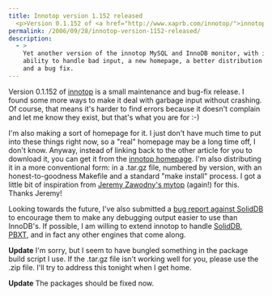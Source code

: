 ```yaml
---
title: Innotop version 1.152 released
  <p>Version 0.1.152 of <a href="http://www.xaprb.com/innotop/">innotop</a> is a small maintenance and bug-fix release.  I found some more ways to make it deal with garbage input without crashing.  Of course, that means it's harder to find errors because it doesn't complain and let me know they exist, but that's what you are for :-)</p>
permalink: /2006/09/28/innotop-version-1152-released/
description:
  - >
    Yet another version of the innotop MySQL and InnoDB monitor, with improved
    ability to handle bad input, a new homepage, a better distribution mechanism,
    and a bug fix.
---
```

Version 0.1.152 of [innotop][1] is a small maintenance and bug-fix release. I found some more ways to make it deal with garbage input without crashing. Of course, that means it's harder to find errors because it doesn't complain and let me know they exist, but that's what you are for :-)

I'm also making a sort of homepage for it. I just don't have much time to put into these things right now, so a "real" homepage may be a long time off, I don't know. Anyway, instead of linking back to the other article for you to download it, you can get it from the [innotop homepage][2]. I'm also distributing it in a more conventional form: in a .tar.gz file, numbered by version, with an honest-to-goodness Makefile and a standard "make install" process. I got a little bit of inspiration from [Jeremy Zawodny's mytop][3] (again!) for this. Thanks Jeremy!

Looking towards the future, I've also submitted a [bug report against SolidDB][4] to encourage them to make any debugging output easier to use than InnoDB's. If possible, I am willing to extend innotop to handle [SolidDB][5], [PBXT][6], and in fact any other engines that come along.

**Update** I'm sorry, but I seem to have bungled something in the package build script I use. If the .tar.gz file isn't working well for you, please use the .zip file. I'll try to address this tonight when I get home.

**Update** The packages should be fixed now.

 [1]: http://www.xaprb.com/innotop/
 [2]: /innotop/
 [3]: http://jeremy.zawodny.com/mysql/mytop/
 [4]: http://dev.soliddb.com/bug/show_bug.cgi?id=24
 [5]: http://dev.soliddb.com/
 [6]: http://www.primebase.com/xt
